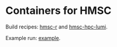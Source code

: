 # Containers for HMSC

Build recipes: [hmsc-r](hmsc-r) and [hmsc-hpc-lumi](hmsc-hpc-lumi).

Example run: [example](example).
